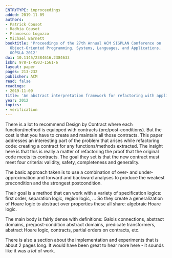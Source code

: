 ```yaml
---
ENTRYTYPE: inproceedings
added: 2019-11-09
authors:
- Patrick Cousot
- Radhia Cousot
- Francesco Logozzo
- Michael Barnett
booktitle: 'Proceedings of the 27th Annual ACM SIGPLAN Conference on 
  Object-Oriented Programming, Systems, Languages, and Applications,
  OOPSLA 2012'
doi: 10.1145/2384616.2384633
isbn: 978-1-4503-1561-6
layout: paper
pages: 213-232
publisher: ACM
read: false
readings:
- 2019-11-09
title: 'An abstract interpretation framework for refactoring with application to extract methods with contracts'
year: 2012
topics:
- verification
---
```


There is a lot to recommend Design by Contract where each function/method is equipped with contracts (pre/post-conditions).
But the cost is that you have to create and maintain all those contracts.
This paper addresses an interesting part of the problem that arises while refactoring code: creating a contract for any functions/methods extracted.
The insight here is that this is really a matter of refactoring the proof that the original code meets its contracts.
The goal they set is that the new contract must meet four criteria:
validity, safety, completeness and generality.

The basic approach taken is to use a combination of over- and under-approximation and forward and backward analyses to produce the weakest precondition and the strongest postcondition.

Their goal is a method that can work with a variety of specification logics: first order, separation logic, region logic, ...
So they create a generalization of Hoare logic to abstract over properties these all share: algebraic Hoare logic.

The main body is fairly dense with definitions: Galois connections, abstract domains, pre/post-condition abstract domains, predicate transformers, abstract Hoare logic, 
contracts, partial orders on contracts, etc.

There is also a section about the implementation and experiments that is about 2 pages long.  It would have been great to hear more here - it sounds like it was a *lot* of work.

